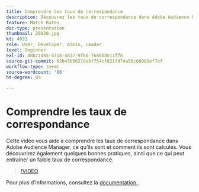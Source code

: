 ```yaml
---
title: Comprendre les taux de correspondance
description: Découvrez les taux de correspondance dans Adobe Audience Manager, ce qu’ils sont et comment ils sont calculés. Découvrez également les bonnes pratiques ainsi que les causes possibles d’un faible taux de correspondance.
feature: Match Rates
doc-type: presentation
thumbnail: 29830.jpg
kt: 4033
role: User, Developer, Admin, Leader
level: Beginner
exl-id: d8b21d85-d718-4837-9f80-7686b8511ff8
source-git-commit: 62b43b5627dabf754cf821f974a56c60989ef7ef
workflow-type: tm+mt
source-wordcount: '80'
ht-degree: 0%

---
```


# Comprendre les taux de correspondance

Cette vidéo vous aide à comprendre les taux de correspondance dans Adobe Audience Manager, ce qu’ils sont et comment ils sont calculés. Vous découvrirez également quelques bonnes pratiques, ainsi que ce qui peut entraîner un faible taux de correspondance.

>[!VIDEO](https://video.tv.adobe.com/v/29830/?quality=12)

Pour plus d’informations, consultez la [ documentation ](https://experienceleague.adobe.com/docs/audience-manager/user-guide/features/addressable-audiences.html).
